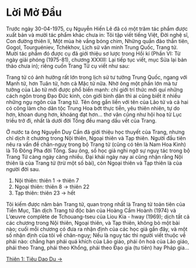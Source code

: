 # Lời Mở Đầu

Trước ngày 30-04-1975, cụ Nguyễn Hiến Lê đã có một trăm tác phẩm được xuất bản
và mười tác phẩm khác chưa in: Tôi tập viết tiếng Việt, Đời nghệ sĩ, Con đường
thiên lí, Một mùa hè vắng bóng chim, Những quần đảo thần tiên, Gogol,
Tourguéniev, Tchékhov, Lịch sử văn minh Trung Quốc, Trang tử. Mười tác phẩm đó
được cụ đã giới thiệu sơ lược trong Hồi kí (Phần VI: Từ ngày giải phóng
(1975-81), chương XXXIII: Lại tiếp tục viết, mục Sửa lại bản thảo chưa in);
riêng cuốn Trang Tử cụ viết như sau:

Trang tử có ảnh hưởng rất lớn trong lịch sử tư tưởng Trung Quốc, ngang với Mạnh
tử, hơn Tuân tử, hơn cả Mặc tử nữa. Nhờ ông một phần lớn mà tư tưởng của Lão tử
mới được phổ biến mạnh: chỉ giới trí thức mới quí những cách ngôn trong Đạo Đức
kinh, còn giới bình dân thì ai cũng biết ít nhiều những ngụ ngôn của Trang tử.
Tên ông gắn liền với tên của Lão tử và cả hai có công làm cho dân tộc Trung Hoa
bớt thực tiễn, yêu thiên nhiên, tự do hơn, khoan dung hơn, khoáng đạt hơn… thơ
văn cũng như hội hoạ từ Lục triều trở đi, nhất là dưới đời Tống đều mang dấu vết
của Trang.

Ở nước ta ông Nguyễn Duy Cần đã giới thiệu học thuyết của Trang, nhưng chỉ dịch
ít chương trong Nội thiên, Ngoại thiên và Tạp thiên. Người đầu tiên nêu ra vấn
đề chân-nguỵ trong bộ Trang tử (cũng có tên là Nam Hoa Kinh) là Tô Đông Pha đời
Tống. Sau ông, số học giả nghi ngờ sự nguỵ tác trong bộ Trang Tử càng ngày càng
nhiều. Đại khái ngày nay ai cũng nhận rằng Nội thiên là của Trang tử (trừ một số
bài), còn Ngoại thiên và Tạp thiên là của người đời sau.

1. Nội thiên: thiên 1 -> thiên 7
2. Ngoại thiên: thiên 8 -> thiên 22
3. Tạp thiên: thiên 23 -> hết

Tôi kiếm được năm bản Trang tử, quan trọng nhất là Trang tử toản tiên của Tiền
Mục, Tân dịch Trang tử độc bản của Hoàng Cẩm Hoành (1974) và L’œuvre complète de
Tchouang-tseu của Liou Kia - hway (1969); dịch tất cả các chương trong Nội
thiên, Ngoại thiên, và Tạp thiên, không bỏ một bài nào; cuối mỗi chương có đưa
ra nhận định của các học giả gần đây, và một số nhận định của tôi về chân-nguỵ;
Nếu là nguỵ tác thì người viết thuộc về phái nào: chẳng hạn phái quá khích của
Lão giáo, phái ôn hoà của Lão giáo, phái theo Trang, phái theo Khổng, phái theo
Đạo gia (tu tiên) hay Pháp gia...

[Thiên 1: Tiêu Dao Du &rarr;](https://github.com/thaicuc/sach-trang-tu/blob/master/contents/01-tieu-dao-du.md)
